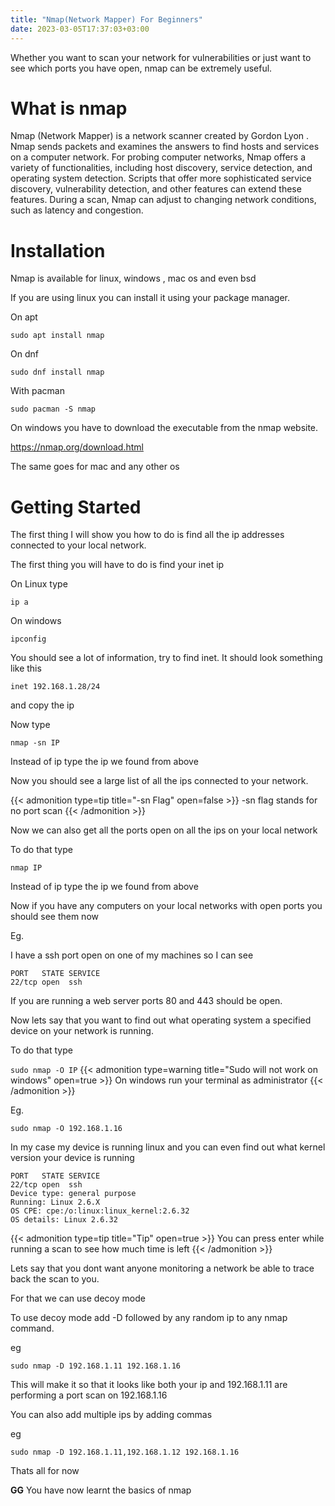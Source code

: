 ```yaml
---
title: "Nmap(Network Mapper) For Beginners"
date: 2023-03-05T17:37:03+03:00
---
```

Whether you want to scan your network for vulnerabilities or just want to see which ports you have open, nmap can be extremely useful.
# What is nmap
Nmap (Network Mapper) is a network scanner created by Gordon Lyon . Nmap sends packets and examines the answers to find hosts and services on a computer network. For probing computer networks, Nmap offers a variety of functionalities, including host discovery, service detection, and operating system detection. Scripts that offer more sophisticated service discovery, vulnerability detection, and other features can extend these features. During a scan, Nmap can adjust to changing network conditions, such as latency and congestion.

# Installation
Nmap is available for linux, windows , mac os and even bsd

If you are using linux you can install it using your package manager.

On apt

`sudo apt install nmap`

On dnf

`sudo dnf install nmap`

With pacman

`sudo pacman -S nmap`

On windows you have to download the executable from the nmap website.

https://nmap.org/download.html

The same goes for mac and any other os

# Getting Started 
The first thing I will show you how to do is find all the ip addresses connected to your local network.

The first thing you will have to do is find your inet ip

On Linux type

`ip a`

On windows

`ipconfig`

You should see a lot of information, try to find inet. It should look something like this

`inet 192.168.1.28/24`

and copy the ip

Now type

`nmap -sn IP`

Instead of ip type the ip we found from above

Now you should see a large list of all the ips connected to your network.

{{< admonition type=tip title="-sn Flag" open=false >}}
-sn flag stands for no port scan
{{< /admonition >}}

Now we can also get all the ports open on all the ips on your local network

To do that type

`nmap IP`

Instead of ip type the ip we found from above

Now if you have any computers on your local networks with open ports you should see them now

Eg.

I have a ssh port open on one of my machines so I can see

```
PORT   STATE SERVICE
22/tcp open  ssh
```
If you are running a web server ports 80 and 443 should be open.

Now lets say that you want to find out what operating system a specified device on your network is running.

To do that type

`sudo nmap -O IP`
{{< admonition type=warning title="Sudo will not work on windows" open=true >}}
On windows run your terminal as administrator
{{< /admonition >}}

Eg. 

`sudo nmap -O 192.168.1.16`

In my case my device is running linux and you can even find out what kernel version your device is running

```
PORT   STATE SERVICE
22/tcp open  ssh
Device type: general purpose
Running: Linux 2.6.X
OS CPE: cpe:/o:linux:linux_kernel:2.6.32
OS details: Linux 2.6.32
```
{{< admonition type=tip title="Tip" open=true >}}
You can press enter while running a scan to see how much time is left
{{< /admonition >}}

Lets say that you dont want anyone monitoring a network be able to trace back the scan to you.

For that we can use decoy mode

To use decoy mode add -D followed by any random ip to any nmap command.

eg

`sudo nmap -D 192.168.1.11 192.168.1.16`

This will make it so that it looks like both your ip and 192.168.1.11 are performing a port scan on 192.168.1.16

You can also add multiple ips by adding commas

eg

`sudo nmap -D 192.168.1.11,192.168.1.12 192.168.1.16`

Thats all for now

**GG** You have now learnt the basics of nmap

